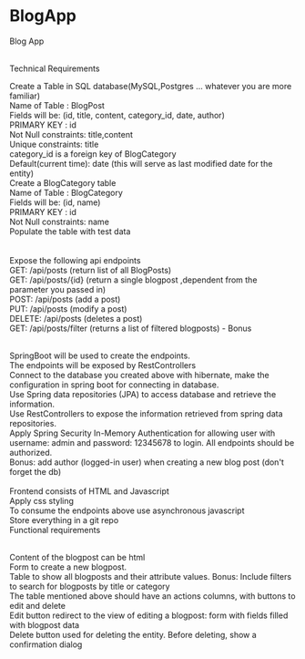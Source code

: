 # BlogApp
Blog App<br /><br />

Technical Requirements<br />

Create a Table in SQL database(MySQL,Postgres ... whatever you are more familiar)<br />
Name of Table : BlogPost<br />
Fields will be: (id, title, content, category_id, date, author)<br />
PRIMARY KEY : id<br />
Not Null constraints: title,content<br />
Unique constraints: title<br />
category_id is a foreign key of BlogCategory <br />
Default(current time): date (this will serve as last modified date for the entity)<br />
Create a BlogCategory table<br />
Name of Table : BlogCategory <br />
Fields will be: (id, name)<br />
PRIMARY KEY : id<br />
Not Null constraints: name<br />
Populate the table with test data<br />
<br /><br />
Expose  the following api endpoints <br />
GET: /api/posts (return list of all BlogPosts)<br />
GET: /api/posts/{id} (return a single blogpost ,dependent from the parameter you passed in)<br />
POST: /api/posts  (add a post)<br />
PUT: /api/posts   (modify a post)<br />
DELETE: /api/posts (deletes a post)<br />
GET: /api/posts/filter (returns a list of filtered blogposts) - Bonus<br /><br />

SpringBoot will be used to create the endpoints. <br />
The endpoints will be exposed by RestControllers<br />
Connect to the database you created above with hibernate, make the configuration in spring boot for connecting in database.<br />
Use Spring data repositories (JPA) to access  database and retrieve the information.<br />
Use RestControllers to expose the information retrieved from spring data repositories.<br />
Apply Spring Security In-Memory Authentication for allowing user with username: admin and password: 12345678 to login. All endpoints should be authorized.<br />
Bonus: add author (logged-in user) when creating a new blog post (don't forget the db)
<br /><br />
Frontend consists of HTML and Javascript<br />
Apply css styling<br />
To consume the endpoints above use asynchronous javascript<br />
Store everything in a git repo<br />
Functional requirements<br /><br />

Content of the blogpost can be html<br />
Form to create a new blogpost.<br />
Table to show all blogposts and their attribute values. Bonus: Include filters to search for blogposts by title or category<br />
The table mentioned above should have an actions columns, with buttons to edit and delete<br />
Edit button redirect to the view of editing a blogpost: form with fields filled with blogpost data<br />
Delete button used for deleting the entity. Before deleting, show a confirmation dialog<br />
